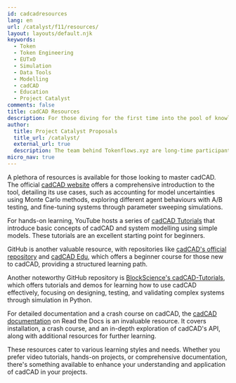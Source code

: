 ```yaml
---
id: cadcadresources
lang: en
url: /catalyst/f11/resources/
layout: layouts/default.njk
keywords:
  - Token
  - Token Engineering
  - EUTxO
  - Simulation
  - Data Tools
  - Modelling
  - cadCAD
  - Education
  - Project Catalyst
comments: false
title: cadCAD Resources
description: For those diving for the first time into the pool of knowledge about token engineering and complex system modelling, cadCAD stands out as an indispensable resource. cadCAD, which stands for complex adaptive dynamics Computer-Aided Design, is a Python-based framework that aids in the design, simulation, validation, and operation of complex systems. It is particularly tailored for exploring "what if" scenarios, allowing users to simulate the impact of various actions on a system to make informed decisions.
author:
  title: Project Catalyst Proposals
  title_url: /catalyst/
  external_url: true
  description: The team behind Tokenflows.xyz are long-time participants in Project Catalyst, the Cardano ecosystem's innovation engine. Support from other members of the ecosystem enables us to deliver this content freely.
micro_nav: true
---
```


A plethora of resources is available for those looking to master cadCAD. The official [cadCAD website](https://cadcad.org/) offers a comprehensive introduction to the tool, detailing its use cases, such as accounting for model uncertainties using Monte Carlo methods, exploring different agent behaviours with A/B testing, and fine-tuning systems through parameter sweeping simulations.

For hands-on learning, YouTube hosts a series of [cadCAD Tutorials](https://www.youtube.com/playlist?list=PLmWm8ksQq4YKtdRV-SoinhV6LbQMgX1we) that introduce basic concepts of cadCAD and system modelling using simple models. These tutorials are an excellent starting point for beginners.

GitHub is another valuable resource, with repositories like [cadCAD's official repository](https://github.com/cadCAD-org/cadCAD) and [cadCAD Edu](https://www.cadcad.education/), which offers a beginner course for those new to cadCAD, providing a structured learning path.

Another noteworthy GitHub repository is [BlockScience's cadCAD-Tutorials](https://github.com/BlockScience/cadCAD-Tutorials), which offers tutorials and demos for learning how to use cadCAD effectively, focusing on designing, testing, and validating complex systems through simulation in Python.

For detailed documentation and a crash course on cadCAD, the [cadCAD documentation](https://cadcad.readthedocs.io/en/latest/index.html) on Read the Docs is an invaluable resource. It covers installation, a crash course, and an in-depth exploration of cadCAD's API, along with additional resources for further learning.

These resources cater to various learning styles and needs. Whether you prefer video tutorials, hands-on projects, or comprehensive documentation, there's something available to enhance your understanding and application of cadCAD in your projects.
